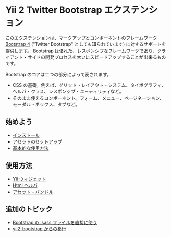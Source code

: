 Yii 2 Twitter Bootstrap エクステンション
========================================

このエクステンションは、マークアップとコンポーネントのフレームワーク [Bootstrap 4](https://getbootstrap.com/) ("Twitter Bootstrap" としても知られています)
に対するサポートを提供します。
Bootstrap は優れた、レスポンシブなフレームワークであり、クライアント・サイドの開発プロセスを大いにスピードアップすることが出来るものです。

Bootstrap のコアは二つの部分によって表されます。

- CSS の基礎。例えば、グリッド・レイアウト・システム、タイポグラフィ、ヘルパ・クラス、レスポンシブ・ユーティリティなど。
- そのまま使えるコンポーネント。フォーム、メニュー、ページネーション、モーダル・ボックス、タブなど。

始めよう
--------

* [インストール](installation.md)
* [アセットのセットアップ](assets-setup.md)
* [基本的な使用方法](basic-usage.md)

使用方法
--------

* [Yii ウィジェット](usage-widgets.md)
* [Html ヘルパ](helper-html.md)
* [アセット・バンドル](asset-bundles.md)

追加のトピック
--------------

* [Bootstrap の .sass ファイルを直接に使う](topics-sass.md)
* [yii2-bootstrap からの移行](migrating-yii2-bootstrap.md)
